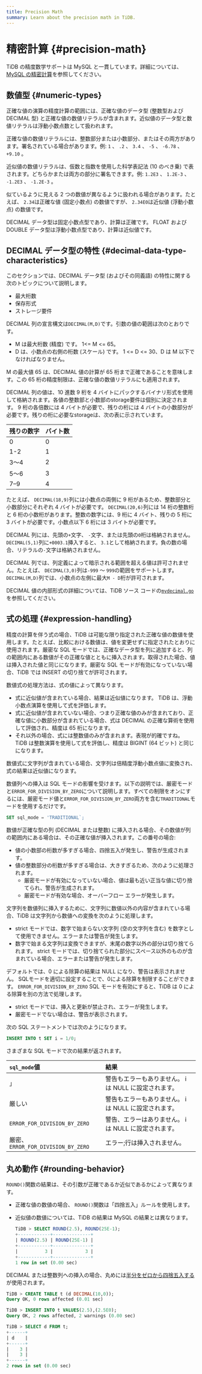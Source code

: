 ```yaml
---
title: Precision Math
summary: Learn about the precision math in TiDB.
---
```


# 精密計算 {#precision-math}

TiDB の精度数学サポートは MySQL と一貫しています。詳細については、 [MySQL の精密計算](https://dev.mysql.com/doc/refman/5.7/en/precision-math.html)を参照してください。

## 数値型 {#numeric-types}

正確な値の演算の精度計算の範囲には、正確な値のデータ型 (整数型および DECIMAL 型) と正確な値の数値リテラルが含まれます。近似値のデータ型と数値リテラルは浮動小数点数として扱われます。

正確な値の数値リテラルには、整数部分または小数部分、またはその両方があります。署名されている場合があります。例: `1` 、 `.2` 、 `3.4` 、 `-5` 、 `-6.78` 、 `+9.10` 。

近似値の数値リテラルは、仮数と指数を使用した科学表記法 (10 のべき乗) で表されます。どちらかまたは両方の部分に署名できます。例: `1.2E3` 、 `1.2E-3` 、 `-1.2E3` 、 `-1.2E-3` 。

似ているように見える 2 つの数値が異なるように扱われる場合があります。たとえば、 `2.34`は正確な値 (固定小数点) の数値ですが、 `2.34E0`は近似値 (浮動小数点) の数値です。

DECIMAL データ型は固定小数点型であり、計算は正確です。 FLOAT および DOUBLE データ型は浮動小数点型であり、計算は近似値です。

## DECIMAL データ型の特性 {#decimal-data-type-characteristics}

このセクションでは、DECIMAL データ型 (およびその同義語) の特性に関する次のトピックについて説明します。

-   最大桁数
-   保存形式
-   ストレージ要件

DECIMAL 列の宣言構文は`DECIMAL(M,D)`です。引数の値の範囲は次のとおりです。

-   M は最大桁数 (精度) です。 1&lt;= M &lt;= 65。
-   D は、小数点の右側の桁数 (スケール) です。 1 &lt;= D &lt;= 30、D は M 以下でなければなりません。

M の最大値 65 は、DECIMAL 値の計算が 65 桁まで正確であることを意味します。この 65 桁の精度制限は、正確な値の数値リテラルにも適用されます。

DECIMAL 列の値は、10 進数 9 桁を 4 バイトにパックするバイナリ形式を使用して格納されます。各値の整数部と小数部のstorage要件は個別に決定されます。 9 桁の各倍数には 4 バイトが必要で、残りの桁には 4 バイトの小数部分が必要です。残りの桁に必要なstorageは、次の表に示されています。

| 残りの数字 | バイト数 |
| ----- | ---- |
| 0     | 0    |
| 1-2   | 1    |
| 3～4   | 2    |
| 5～6   | 3    |
| 7–9   | 4    |

たとえば、 `DECIMAL(18,9)`列には小数点の両側に 9 桁があるため、整数部分と小数部分にそれぞれ 4 バイトが必要です。 `DECIMAL(20,6)`列には 14 桁の整数桁と 6 桁の小数桁があります。整数の数字には、9 桁に 4 バイト、残りの 5 桁に 3 バイトが必要です。小数点以下 6 桁には 3 バイトが必要です。

DECIMAL 列には、先頭の`+`文字、 `-`文字、または先頭の`0`桁は格納されません。 `DECIMAL(5,1)`列に`+0003.1`挿入すると、 `3.1`として格納されます。負の数の場合、リテラルの`-`文字は格納されません。

DECIMAL 列では、列定義によって暗示される範囲を超える値は許可されません。たとえば、 `DECIMAL(3,0)`列は`-999` ～ `999`の範囲をサポートします。 `DECIMAL(M,D)`列では、小数点の左側に最大`M - D`桁が許可されます。

DECIMAL 値の内部形式の詳細については、TiDB ソース コードの[`mydecimal.go`](https://github.com/pingcap/tidb/blob/master/types/mydecimal.go)を参照してください。

## 式の処理 {#expression-handling}

精度の計算を伴う式の場合、TiDB は可能な限り指定された正確な値の数値を使用します。たとえば、比較における数値は、値を変更せずに指定されたとおりに使用されます。厳密な SQL モードでは、正確なデータ型を列に追加すると、列の範囲内にある数値がその正確な値とともに挿入されます。取得された場合、値は挿入された値と同じになります。厳密な SQL モードが有効になっていない場合、TiDB では INSERT の切り捨てが許可されます。

数値式の処理方法は、式の値によって異なります。

-   式に近似値が含まれている場合、結果は近似値になります。 TiDB は、浮動小数点演算を使用して式を評価します。
-   式に近似値が含まれていない場合、つまり正確な値のみが含まれており、正確な値に小数部分が含まれている場合、式は DECIMAL の正確な算術を使用して評価され、精度は 65 桁になります。
-   それ以外の場合、式には整数値のみが含まれます。表現が的確ですね。 TiDB は整数演算を使用して式を評価し、精度は BIGINT (64 ビット) と同じになります。

数値式に文字列が含まれている場合、文字列は倍精度浮動小数点値に変換され、式の結果は近似値になります。

数値列への挿入は SQL モードの影響を受けます。以下の説明では、厳密モードと`ERROR_FOR_DIVISION_BY_ZERO`について説明します。すべての制限をオンにするには、厳密モード値と`ERROR_FOR_DIVISION_BY_ZERO`両方を含む`TRADITIONAL`モードを使用するだけです。

```sql
SET sql_mode = 'TRADITIONAL`;
```

数値が正確な型の列 (DECIMAL または整数) に挿入される場合、その数値が列の範囲内にある場合は、その正確な値が挿入されます。この番号の場合:

-   値の小数部の桁数が多すぎる場合、四捨五入が発生し、警告が生成されます。
-   値の整数部分の桁数が多すぎる場合は、大きすぎるため、次のように処理されます。
    -   厳密モードが有効になっていない場合、値は最も近い正当な値に切り捨てられ、警告が生成されます。
    -   厳密モードが有効な場合、オーバーフロー エラーが発生します。

文字列を数値列に挿入するために、文字列に数値以外の内容が含まれている場合、TiDB は文字列から数値への変換を次のように処理します。

-   strict モードでは、数字で始まらない文字列 (空の文字列を含む) を数字として使用できません。エラーまたは警告が発生します。
-   数字で始まる文字列は変換できますが、末尾の数字以外の部分は切り捨てられます。 strict モードでは、切り捨てられた部分にスペース以外のものが含まれている場合、エラーまたは警告が発生します。

デフォルトでは、0 による除算の結果は NULL になり、警告は表示されません。 SQLモードを適切に設定することで、0による除算を制限することができます。 `ERROR_FOR_DIVISION_BY_ZERO` SQL モードを有効にすると、TiDB は 0 による除算を別の方法で処理します。

-   strict モードでは、挿入と更新が禁止され、エラーが発生します。
-   厳密モードでない場合は、警告が表示されます。

次の SQL ステートメントでは次のようになります。

```sql
INSERT INTO t SET i = 1/0;
```

さまざまな SQL モードで次の結果が返されます。

| `sql_mode`値                      | 結果                              |
| :------------------------------- | :------------------------------ |
| 」                                | 警告もエラーもありません。 i は NULL に設定されます。 |
| 厳しい                              | 警告もエラーもありません。 i は NULL に設定されます。 |
| `ERROR_FOR_DIVISION_BY_ZERO`     | 警告、エラーはありません。 i は NULL に設定されます。 |
| 厳密、 `ERROR_FOR_DIVISION_BY_ZERO` | エラー;行は挿入されません。                  |

## 丸め動作 {#rounding-behavior}

`ROUND()`関数の結果は、その引数が正確であるか近似であるかによって異なります。

-   正確な値の数値の場合、 `ROUND()`関数は「四捨五入」ルールを使用します。
-   近似値の数値については、TiDB の結果は MySQL の結果とは異なります。

    ```sql
    TiDB > SELECT ROUND(2.5), ROUND(25E-1);
    +------------+--------------+
    | ROUND(2.5) | ROUND(25E-1) |
    +------------+--------------+
    |          3 |            3 |
    +------------+--------------+
    1 row in set (0.00 sec)
    ```

DECIMAL または整数列への挿入の場合、丸めには[半分をゼロから四捨五入する](https://en.wikipedia.org/wiki/Rounding#Round_half_away_from_zero)が使用されます。

```sql
TiDB > CREATE TABLE t (d DECIMAL(10,0));
Query OK, 0 rows affected (0.01 sec)

TiDB > INSERT INTO t VALUES(2.5),(2.5E0);
Query OK, 2 rows affected, 2 warnings (0.00 sec)

TiDB > SELECT d FROM t;
+------+
| d    |
+------+
|    3 |
|    3 |
+------+
2 rows in set (0.00 sec)
```
